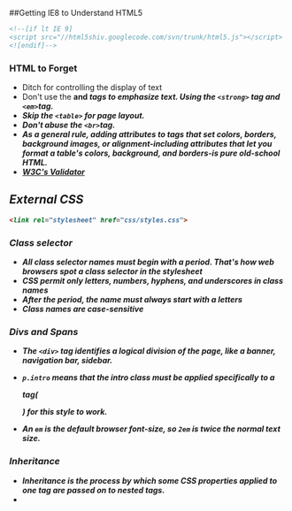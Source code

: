 ##Getting IE8 to Understand HTML5
```html
<!--[if lt IE 9]
<script src="//html5shiv.googlecode.com/svn/trunk/html5.js"></script>
<![endif]-->
```
### HTML to Forget
* Ditch <font> for controlling the display of text
* Don't use the <b> and <i> tags to emphasize text. Using the `<strong>` tag and `<em>`tag.
* Skip the `<table>` for page layout.
* Don't abuse the `<br>`tag.
* As a general rule, adding attributes to tags that set colors, borders, background images, or alignment-including attributes that let you format a table's colors, background, and borders-is pure old-school HTML.
* [W3C's Validator](http://validator.w3.org)

## External CSS
```html
<link rel="stylesheet" href="css/styles.css">
```

### Class selector
* All class selector names must begin with a period. That's how web browsers spot a class selector in the stylesheet
* CSS permit only letters, numbers, hyphens, and underscores in class names
* After the period, the name must always start with a letters
* Class names are case-sensitive

### Divs and Spans
* The `<div>` tag identifies a logical division of the page, like a banner, navigation bar, sidebar.


* `p.intro` means that the intro class must be applied specifically to a <p> tag(<p class="intro">) for this style to work.

* An `em` is the default browser font-size, so `2em` is twice the normal text size.

### Inheritance
* Inheritance is the process by which some CSS properties applied to one tag are passed on to nested tags.
* 
